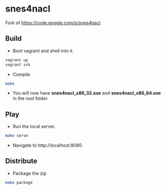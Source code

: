 snes4nacl
=========

Fork of https://code.google.com/p/snes4nacl.

Build
-----
- Boot vagrant and shell into it.
```bash
vagrant up
vagrant ssh
```
- Compile
```bash
make
```
- You will now have **snes4nacl_x86_32.exe** and **snes4nacl_x86_64.exe** in the root folder.

Play
----
- Run the local server.
```bash
make serve
```
- Navigate to http://localhost:8080.

Distribute
------
- Package the zip
```bash
make package
```

